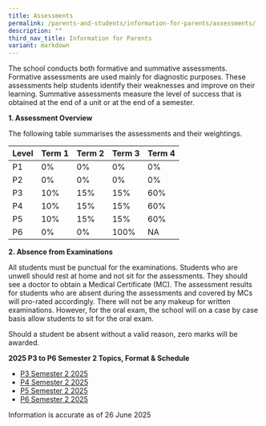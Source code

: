 ```yaml
---
title: Assessments
permalink: /parents-and-students/information-for-parents/assessments/
description: ""
third_nav_title: Information for Parents
variant: markdown
---
```

The school conducts both formative and summative assessments. Formative assessments are used mainly for diagnostic purposes. These assessments help students identify their weaknesses and improve on their learning. Summative assessments measure the level of success that is obtained at the end of a unit or at the end of a semester.


**1. Assessment Overview**

The following table summarises the assessments and their weightings.



| Level | Term 1 | Term 2 | Term 3 | Term 4  |
| -------- | -------- | -------- |-------- | -------- |
| P1     |  0%    | 0%     | 0%     | 0%     |
| P2     |  0%    | 0%     | 0%     | 0%     |
| P3     | 10%     | 15%     | 15%     | 60%     |
| P4     | 10%     | 15%     | 15%     | 60%     |
| P5     | 10%     | 15%     | 15%     | 60%     |
| P6     | 0%       | 0%      | 100%   | NA       |

**2. Absence from Examinations**

All students must be punctual for the examinations. Students who are unwell should rest at home and not sit for the assessments. They should see a doctor to obtain a Medical Certificate (MC). The assessment results for students who are absent during the assessments and covered by MCs will pro-rated accordingly. There will not be any makeup for written examinations. However, for the oral exam, the school will on a case by case basis allow students to sit for the oral exam.

Should a student be absent without a valid reason, zero marks will be awarded.

**2025 P3 to P6 Semester 2 Topics, Format & Schedule**


* [P3 Semester 2 2025](/files/Assessments/P3_Semester_2__2025_.pdf)
* [P4 Semester 2 2025](/files/Assessments/P4_Semester_2__2025_.pdf)
* [P5 Semester 2 2025](/files/Assessments/P5_Semester_2__2025_.pdf)
* [P6 Semester 2 2025](/files/Assessments/P6_Semester_2__2025_.pdf)

Information is accurate as of 26 June 2025